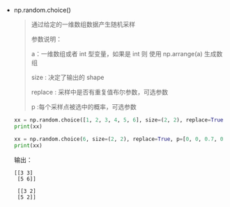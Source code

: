 - np.random.choice()

  > 通过给定的一维数组数据产生随机采样
  >
  > 参数说明：
  >
  > a：一维数组或者 int 型变量，如果是 int 则 使用 np.arrange(a) 生成数组
  >
  > size : 决定了输出的 shape
  >
  > replace : 采样中是否有重复值布尔参数，可选参数 
  >
  > p :每个采样点被选中的概率，可选参数 

  ```python
  xx = np.random.choice([1, 2, 3, 4, 5, 6], size=(2, 2), replace=True, p=[0, 0, 0.7, 0.1, 0.1, 0.1])
  print(xx)
  
  xx = np.random.choice(6, size=(2, 2), replace=True, p=[0, 0, 0.7, 0.1, 0.1, 0.1])
  print(xx)
  ```

  输出：

  ```
  [[3 3]
   [5 6]]
   
   [[3 2]
   [5 2]]
  ```

  